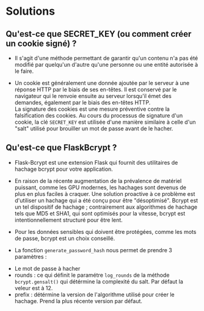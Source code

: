 # Solutions

## Qu'est-ce que SECRET_KEY (ou comment créer un cookie signé) ?

- Il s'agit d'une méthode permettant de garantir qu'un contenu n'a pas été modifié par quelqu'un d'autre qu'une personne ou une entité autorisée à le faire.

- Un cookie est généralement une donnée ajoutée par le serveur à une réponse HTTP par le biais de ses en-têtes. Il est conservé par le navigateur qui le renvoie ensuite au serveur lorsqu'il émet des demandes, également par le biais des en-têtes HTTP.<br/> 
La signature des cookies est une mesure préventive contre la falsification des cookies. Au cours du processus de signature d'un cookie, la clé `SECRET_KEY` est utilisée d'une manière similaire à celle d'un "salt" utilisé pour brouiller un mot de passe avant de le hacher.


## Qu'est-ce que FlaskBcrypt ?

- Flask-Bcrypt est une extension Flask qui fournit des utilitaires de hachage bcrypt pour votre application.
- En raison de la récente augmentation de la prévalence de matériel puissant, comme les GPU modernes, les hachages sont devenus de plus en plus faciles à craquer. Une solution proactive à ce problème est d'utiliser un hachage qui a été conçu pour être "désoptimisé". Bcrypt est un tel dispositif de hachage ; contrairement aux algorithmes de hachage tels que MD5 et SHA1, qui sont optimisés pour la vitesse, bcrypt est intentionnellement structuré pour être lent.
- Pour les données sensibles qui doivent être protégées, comme les mots de passe, bcrypt est un choix conseillé.

- La fonction `generate_password_hash` nous permet de prendre 3 paramètres :
* Le mot de passe à hacher
* rounds : ce qui définit le paramétre `log_rounds` de la méthode `bcrypt.gensalt()` qui détérmine la complexité du salt. Par défaut la veleur est à 12.
* prefix : détérmine la version de l'algorithme utilisé pour créer le hachage. Prend la plus récente version par défaut.


 
